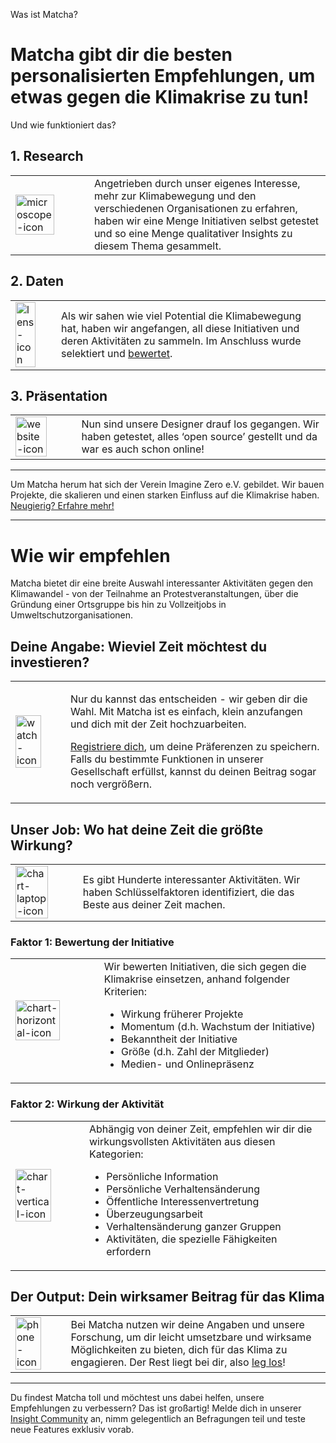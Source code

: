 Was ist Matcha?

# Matcha gibt dir die besten personalisierten Empfehlungen, um etwas gegen die Klimakrise zu tun!

Und wie funktioniert das?

## 1. Research

<table style={{width:'90%'}}>
  <tr>
    <td style={{width:'33%'}}><img src="https://storage.googleapis.com/gomatcha/icons/microscope.svg" alt="microscope-icon" width="75%" /></td>
    <td>
    Angetrieben durch unser eigenes Interesse, mehr zur Klimabewegung und den verschiedenen Organisationen zu erfahren, haben wir eine Menge Initiativen selbst getestet und so eine Menge qualitativer Insights zu diesem Thema gesammelt.
    </td>
  </tr>
</table>

## 2. Daten

<table style={{width:'90%'}}>
  <tr>
    <td style={{width:'33%'}}><img src="https://storage.googleapis.com/gomatcha/icons/lens.svg" alt="lens-icon" width="75%" /></td>
    <td>
    Als wir sahen wie viel Potential die Klimabewegung hat, haben wir angefangen, all diese Initiativen und deren Aktivitäten zu sammeln. Im Anschluss wurde selektiert und <a href="#wie-wir-empfehlen">bewertet</a>.
    </td>
  </tr>
</table>

## 3. Präsentation

<table style={{width:'90%'}}>
  <tr>
    <td style={{width:'33%'}}><img src="https://storage.googleapis.com/gomatcha/icons/website.svg" alt="website-icon" width="75%" /></td>
    <td>
    Nun sind unsere Designer drauf los gegangen. Wir haben getestet, alles ‘open source’ gestellt und da war es auch schon online!
    </td>
  </tr>
</table>

---

Um Matcha herum hat sich der Verein Imagine Zero e.V. gebildet. Wir bauen Projekte, die skalieren und einen starken Einfluss auf die Klimakrise haben. [Neugierig? Erfahre mehr!](https://imagine-zero.org/)

---

# Wie wir empfehlen

Matcha bietet dir eine breite Auswahl interessanter Aktivitäten gegen den Klimawandel - von der Teilnahme an Protestveranstaltungen, über die Gründung einer Ortsgruppe bis hin zu Vollzeitjobs in Umweltschutzorganisationen.

## Deine Angabe: Wieviel Zeit möchtest du investieren?

<table style={{width:'90%'}}>
  <tr>
    <td style={{width:'33%'}}><img src="https://storage.googleapis.com/gomatcha/icons/watch.svg" alt="watch-icon" width="75%" /></td>
    <td>
    <p>Nur du kannst das entscheiden - wir geben dir die Wahl. Mit Matcha ist es einfach, klein anzufangen und dich mit der Zeit hochzuarbeiten.</p>
    <p><a href="https://gomatcha.org/preferences">Registriere dich</a>, um deine Präferenzen zu speichern. Falls du bestimmte Funktionen in unserer Gesellschaft erfüllst, kannst du deinen Beitrag sogar noch vergrößern.</p>
    </td>
  </tr>
</table>

## Unser Job: Wo hat deine Zeit die größte Wirkung?

<table style={{width:'90%'}}>
  <tr>
    <td style={{width:'33%'}}><img src="https://storage.googleapis.com/gomatcha/icons/chart-laptop.svg" alt="chart-laptop-icon" width="75%" /></td>
    <td>
    Es gibt Hunderte interessanter Aktivitäten. Wir haben Schlüsselfaktoren identifiziert, die das Beste aus deiner Zeit machen.
    </td>
  </tr>
</table>

### Faktor 1: Bewertung der Initiative

<table style={{width:'90%'}}>
  <tr>
    <td style={{width:'33%'}}><img src="https://storage.googleapis.com/gomatcha/icons/chart-horizontal.svg" alt="chart-horizontal-icon" width="75%" /></td>
    <td>
      Wir bewerten Initiativen, die sich gegen die Klimakrise einsetzen, anhand folgender Kriterien:
      <ul>
        <li>Wirkung früherer Projekte</li>
        <li>Momentum (d.h. Wachstum der Initiative)</li>
        <li>Bekanntheit der Initiative</li>
        <li>Größe (d.h. Zahl der Mitglieder)</li>
        <li>Medien- und Onlinepräsenz</li>
      </ul>
    </td>
  </tr>
</table>

### Faktor 2: Wirkung der Aktivität

<table style={{width:'90%'}}>
  <tr>
    <td style={{width:'33%'}}><img src="https://storage.googleapis.com/gomatcha/icons/chart-vertical.svg" alt="chart-vertical-icon" width="75%" /></td>
    <td>
      Abhängig von deiner Zeit, empfehlen wir dir die wirkungsvollsten Aktivitäten aus diesen Kategorien:
      <ul>
        <li>Persönliche Information</li>
        <li>Persönliche Verhaltensänderung</li>
        <li>Öffentliche Interessenvertretung</li>
        <li>Überzeugungsarbeit</li>
        <li>Verhaltensänderung ganzer Gruppen</li>
        <li>Aktivitäten, die spezielle Fähigkeiten erfordern</li>
      </ul>
    </td>
  </tr>
</table>

## Der Output: Dein wirksamer Beitrag für das Klima

<table style={{width:'90%'}}>
  <tr>
    <td style={{width:'33%'}}><img src="https://storage.googleapis.com/gomatcha/icons/phone.svg" alt="phone-icon" width="75%" /></td>
    <td>
    Bei Matcha nutzen wir deine Angaben und unsere Forschung, um dir leicht umsetzbare und wirksame Möglichkeiten zu bieten, dich für das Klima zu engagieren. Der Rest liegt bei dir, also <a href="https://gomatcha.org/main">leg los</a>!
    </td>
  </tr>
</table>

---

Du findest Matcha toll und möchtest uns dabei helfen, unsere Empfehlungen zu verbessern? Das ist großartig! Melde dich in unserer [Insight Community](mailto:hi@gomatcha.org) an, nimm gelegentlich an Befragungen teil und teste neue Features exklusiv vorab.
